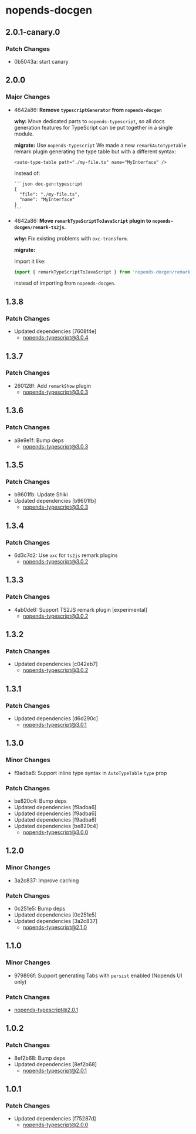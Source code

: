 # nopends-docgen

## 2.0.1-canary.0

### Patch Changes

- 0b5043a: start canary

## 2.0.0

### Major Changes

- 4642a86: **Remove `typescriptGenerator` from `nopends-docgen`**

  **why:** Move dedicated parts to `nopends-typescript`, so all docs generation features for TypeScript can be put together in a single module.

  **migrate:** Use `nopends-typescript` We made a new `remarkAutoTypeTable` remark plugin generating the type table but with a different syntax:

  ```mdx
  <auto-type-table path="./my-file.ts" name="MyInterface" />
  ```

  Instead of:

  ````mdx
  ```json doc-gen:typescript
  {
    "file": "./my-file.ts",
    "name": "MyInterface"
  }
  ```
  ````

- 4642a86: **Move `remarkTypeScriptToJavaScript` plugin to `nopends-docgen/remark-ts2js`.**

  **why:** Fix existing problems with `oxc-transform`.

  **migrate:**

  Import it like:

  ```ts
  import { remarkTypeScriptToJavaScript } from 'nopends-docgen/remark-ts2js';
  ```

  instead of importing from `nopends-docgen`.

## 1.3.8

### Patch Changes

- Updated dependencies [7608f4e]
  - nopends-typescript@3.0.4

## 1.3.7

### Patch Changes

- 260128f: Add `remarkShow` plugin
  - nopends-typescript@3.0.3

## 1.3.6

### Patch Changes

- a8e9e1f: Bump deps
  - nopends-typescript@3.0.3

## 1.3.5

### Patch Changes

- b9601fb: Update Shiki
- Updated dependencies [b9601fb]
  - nopends-typescript@3.0.3

## 1.3.4

### Patch Changes

- 6d3c7d2: Use `oxc` for `ts2js` remark plugins
  - nopends-typescript@3.0.2

## 1.3.3

### Patch Changes

- 4ab0de6: Support TS2JS remark plugin [experimental]
  - nopends-typescript@3.0.2

## 1.3.2

### Patch Changes

- Updated dependencies [c042eb7]
  - nopends-typescript@3.0.2

## 1.3.1

### Patch Changes

- Updated dependencies [d6d290c]
  - nopends-typescript@3.0.1

## 1.3.0

### Minor Changes

- f9adba6: Support inline type syntax in `AutoTypeTable` `type` prop

### Patch Changes

- be820c4: Bump deps
- Updated dependencies [f9adba6]
- Updated dependencies [f9adba6]
- Updated dependencies [f9adba6]
- Updated dependencies [be820c4]
  - nopends-typescript@3.0.0

## 1.2.0

### Minor Changes

- 3a2c837: Improve caching

### Patch Changes

- 0c251e5: Bump deps
- Updated dependencies [0c251e5]
- Updated dependencies [3a2c837]
  - nopends-typescript@2.1.0

## 1.1.0

### Minor Changes

- 979896f: Support generating Tabs with `persist` enabled (Nopends UI only)

### Patch Changes

- nopends-typescript@2.0.1

## 1.0.2

### Patch Changes

- 8ef2b68: Bump deps
- Updated dependencies [8ef2b68]
  - nopends-typescript@2.0.1

## 1.0.1

### Patch Changes

- Updated dependencies [f75287d]
  - nopends-typescript@2.0.0
